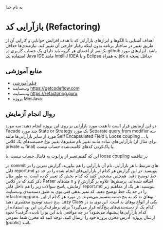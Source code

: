 به نام خدا

# بازآرایی کد (Refactoring)

اهداف 
آشنایی با الگوها و ابزارهای بازآرایی کد با هدف افزایش خوانایی و کارایی آن از طریق تغییر در ساختار برنامه بدون اینکه رفتار خارجی آن تغییر کند.
نیازمندی‌ها
حداقل یک نفر از اعضای هر گروه باید دارای یک حساب کاربری در github باشد.
ابزارهای مورد استفاده
یک Java IDE مانند IntelliJ IDEA و یا Eclipse به همراه jdk حداقل نسخه ۸

## منابع آموزشی
- [فیلم آموزشی](https://aparat.com/v/0r5yH)
- وب‌سایت https://getcodeflow.com
- وب‌سایت https://refactoring.guru
- پروژه MiniJava

## روال انجام آزمایش
در این آزمایش قرار است تا هفت مورد بازآرایی بر روی این پروژه انجام دهید:
سه مورد Facade
چند مورد State or Strategy
یک مورد Separate query from modifier
سه مورد از سایر بازآرایی‌ها مانند Self Encapsulated Field یا Loose coupling یا …
بازآرایی‌های ساده مانند تغییر نام متغیرها، تغییر نوع خصیصه‌های یک کلاس (برای مثال از private به final) یا پاک‌کردن کدهای کامنت‌شده حساب نیست.

این که گفتم تغییر از پرایوت به فاینال حساب نیست، با loose coupling در تناقضه

در commit های مرتبط با هر بازآرایی، نام آن بازآرایی را هم بیاورید.
گزارش تمرین را در فایل report.md بنویسید. در این گزارش هر کدام از بازآرایی‌های انجام شده را در حد دو خط توضیح دهید. هم‌چنین مشخص کنید که کدام بخش کد تغییر کرده است؛ به طور مثال ذکر کنید که در کلاس Parser متدهای x  و y اضافه شده‌اند.
پرسش‌ها
علاوه بر گزارش آزمایش، پاسخ سوالات زیر را هم داخل فایل report.md بنویسید:
هر یک از مفاهیم زیر را در حد یک خط توضیح دهید.
کد تمیز
بدهی فنی
بوی بد
طبق دسته‌بندی وب‌سایت refactoring.guru، بوهای بد کد به پنج دسته تقسیم می‌شوند. در مورد هر کدام از این پنج دسته توضیح مختصری دهید.
Lazy Class یکی از انواع بوهای بد است.
این بوی بد در کدام یک از دسته‌بندی‌های پنج‌گانه قرار می‌گیرد؟
برای برطرف‌کردن این بو، استفاده از کدام بازآرایی‌ها پیشنهاد می‌شود؟
در چه مواقعی باید این بو را نادیده گرفت؟
نحوه ارسال پروژه:
آدرس مخزن پروژه خود را ارسال کنید. توجه کنید که مخزن شما عمومی (public) باشد.
